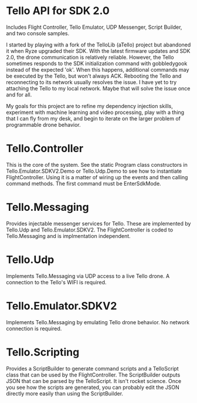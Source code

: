 # Tello API for SDK 2.0
Includes Flight Controller, Tello Emulator, UDP Messenger, Script Builder, and two console samples.

I started by playing with a fork of the TelloLib (aTello) project but abandoned it when Ryze upgraded their SDK. With the latest firmware updates and SDK 2.0, the drone communication is relatively reliable. However, the Tello sometimes responds to the SDK initialization command with gobbledygook instead of the expected 'ok'. When this happens, additional commands may be executed by the Tello, but won't always ACK. Rebooting the Tello and reconnecting to its network usually resolves the issue. I have yet to try attaching the Tello to my local network. Maybe that will solve the issue once and for all.

My goals for this project are to refine my dependency injection skills, experiment with machine learning and video processing, play with a thing that I can fly from my desk, and begin to iterate on the larger problem of programmable drone behavior.

# Tello.Controller
This is the core of the system. See the static Program class constructors in Tello.Emulator.SDKV2.Demo or Tello.Udp.Demo to see how to instantiate FlightController. Using it is a matter of wiring up the events and then calling command methods. The first command must be EnterSdkMode.

# Tello.Messaging
Provides injectable messenger services for Tello. These are implemented by Tello.Udp and Tello.Emulator.SDKV2. The FlightController is coded to Tello.Messaging and is implmentation independent.

# Tello.Udp
Implements Tello.Messaging via UDP access to a live Tello drone. A connection to the Tello's WIFI is required.

# Tello.Emulator.SDKV2
Implements Tello.Messaging by emulating Tello drone behavior. No network connection is required.

# Tello.Scripting
Provides a ScriptBuilder to generate command scripts and a TelloScript class that can be used by the FlightController. The ScriptBuilder outputs JSON that can be parsed by the TelloScript. It isn't rocket science. Once you see how the scripts are generated, you can probably edit the JSON directly more easily than using the ScriptBuilder.
